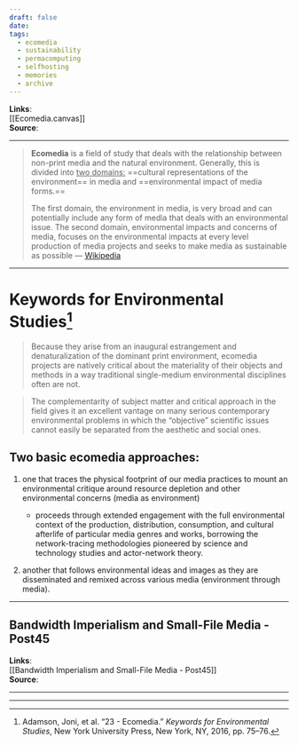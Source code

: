 ```yaml
---
draft: false
date: 
tags:
  - ecomedia
  - sustainability
  - permacomputing
  - selfhosting
  - memories
  - archive
---
```


**Links**: <br>[[Ecomedia.canvas]]<br>
**Source**: 
___
> **Ecomedia** is a field of study that deals with the relationship between non-print media and the natural environment. Generally, this is divided into <u>two domains:</u> ==cultural representations of the environment== in media and ==environmental impact of media forms.==
>
> The first domain, the environment in media, is very broad and can potentially include any form of media that deals with an environmental issue.  The second domain, environmental impacts and concerns of media, focuses on the environmental impacts at every level production of media projects and seeks to make media as sustainable as possible
> — [Wikipedia](https://en.wikipedia.org/wiki/Ecomedia)
___

# Keywords for Environmental Studies[^1]

>Because they arise from an inaugural estrangement and denaturalization of the dominant print environment, ecomedia projects are natively critical about the materiality of their objects and methods in a way traditional single-medium environmental disciplines often are not.

>The complementarity of subject matter and critical approach in the field gives it an excellent vantage on many serious contemporary environmental problems in which the “objective” scientific issues cannot easily be separated from the aesthetic and social ones.

## Two basic ecomedia approaches:

1. one that traces the physical footprint of our media practices to mount an environmental critique around resource depletion and other environmental concerns (media as environment)
	- proceeds through extended engagement with the full environmental context of the production, distribution, consumption, and cultural afterlife of particular media genres and works, borrowing the network-tracing methodologies pioneered by science and technology studies and actor-network theory.
   
2. another that follows environmental ideas and images as they are disseminated and remixed across various media (environment through media).

___
## Bandwidth Imperialism and Small-File Media - Post45

**Links**:<br>[[Bandwidth Imperialism and Small-File Media - Post45]]<br>
**Source**: <br>
___

___






[^1]: Adamson, Joni, et al. “23 - Ecomedia.” _Keywords for Environmental Studies_, New York University Press, New York, NY, 2016, pp. 75–76.


